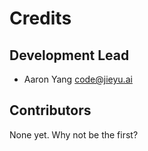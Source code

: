 # Credits

## Development Lead


* Aaron Yang <code@jieyu.ai>


## Contributors


None yet. Why not be the first?
